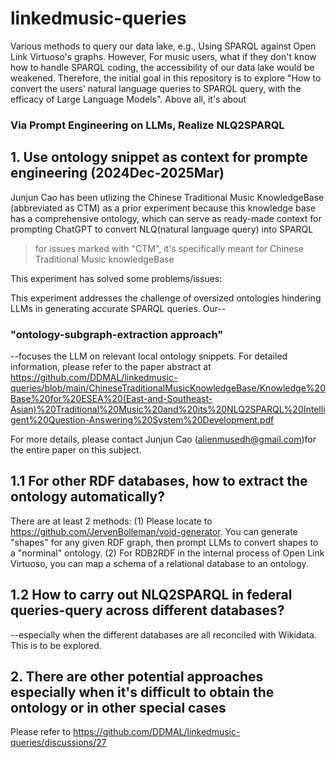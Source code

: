 # linkedmusic-queries
Various methods to query our data lake, e.g., Using SPARQL against Open Link Virtuoso's graphs. However, For music users, what if they don't know how to handle SPARQL coding, the accessibility of our data lake would be weakened. Therefore, the initial goal in this repository is to explore "How to convert the users' natural language queries to SPARQL query, with the efficacy of Large Language Models". Above all, it's about 

### Via Prompt Engineering on LLMs, Realize NLQ2SPARQL 


## 1. Use ontology snippet as context for prompte engineering (2024Dec-2025Mar)
Junjun Cao has been utlizing the Chinese Traditional Music KnowledgeBase (abbreviated as CTM) as a prior experiment because this knowledge base has a comprehensive ontology, which can serve as ready-made context for prompting ChatGPT to convert NLQ(natural language query) into SPARQL
> for issues marked with "CTM", it's specifically meant for Chinese Traditional Music knowledgeBase

This experiment has solved some problems/issues:

This experiment addresses the challenge of oversized ontologies hindering LLMs in generating accurate SPARQL queries. Our--

### "ontology-subgraph-extraction approach"

--focuses the LLM on relevant local ontology snippets. For detailed information, please refer to the paper abstract at https://github.com/DDMAL/linkedmusic-queries/blob/main/ChineseTraditionalMusicKnowledgeBase/Knowledge%20Base%20for%20ESEA%20(East-and-Southeast-Asian)%20Traditional%20Music%20and%20its%20NLQ2SPARQL%20Intelligent%20Question-Answering%20System%20Development.pdf

For more details, please contact Junjun Cao (alienmusedh@gmail.com)for the entire paper on this subject.


## 1.1 For other RDF databases, how to extract the ontology automatically?
There are at least 2 methods:
(1) Please locate to https://github.com/JervenBolleman/void-generator.
You can generate "shapes" for any given RDF graph, then prompt LLMs to convert shapes to a "norminal" ontology.
(2) For RDB2RDF in the internal process of Open Link Virtuoso, you can map a schema of a relational database to an ontology.

## 1.2 How to carry out NLQ2SPARQL in federal queries-query across different databases?
--especially when the different databases are all reconciled with Wikidata. This is to be explored.

## 2. There are other potential approaches especially when it's difficult to obtain the ontology or in other special cases
Please refer to https://github.com/DDMAL/linkedmusic-queries/discussions/27